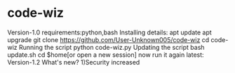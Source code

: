 # code-wiz
Version-1.0
requirements:python,bash
Installing details:
 apt update
 apt upgrade
 git clone https://github.com/User-Unknown005/code-wiz
 cd code-wiz
Running the script
 python code-wiz.py
Updating the script
 bash update.sh
 cd $home[or open a new session]
now run it again
latest:
Version-1.2
What's new?
 1)Security increased
